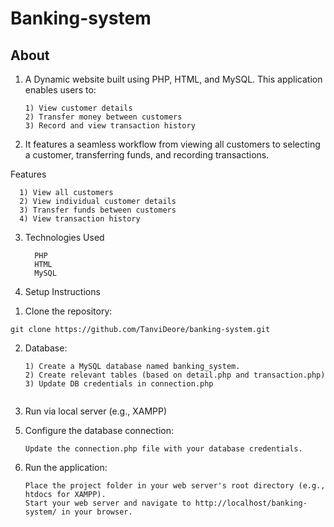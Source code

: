 # Banking-system

## About

1) A Dynamic website built using PHP, HTML, and MySQL. This application enables users to:
    ```
    1) View customer details
    2) Transfer money between customers
    3) Record and view transaction history

2) It features a seamless workflow from viewing all customers to selecting a customer, transferring funds, and recording transactions.

Features

      1) View all customers
      2) View individual customer details
      3) Transfer funds between customers
      4) View transaction history

3) Technologies Used
    ``` 
      PHP
      HTML
      MySQL

5) Setup Instructions

  1. Clone the repository:
  
    git clone https://github.com/TanviDeore/banking-system.git

   2. Database:
        ```
        1) Create a MySQL database named banking_system.
        2) Create relevant tables (based on detail.php and transaction.php)
        3) Update DB credentials in connection.php
    
   4. Run via local server (e.g., XAMPP)

5) Configure the database connection:
    ```
    Update the connection.php file with your database credentials.
7) Run the application:
    ```
    Place the project folder in your web server's root directory (e.g., htdocs for XAMPP).
    Start your web server and navigate to http://localhost/banking-system/ in your browser.
